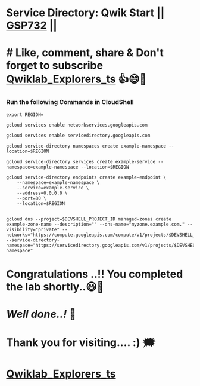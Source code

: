 # Service Directory: Qwik Start || [GSP732](https://www.cloudskillsboost.google/games/5210/labs/34072) ||

# # Like, comment, share & Don't forget to subscribe [Qwiklab_Explorers_ts](https://youtube.com/@titashshil?si=RgamNu1dc9jVIbJN) 👍😄🤝

### Run the following Commands in CloudShell

```
export REGION=
```
```
gcloud services enable networkservices.googleapis.com

gcloud services enable servicedirectory.googleapis.com

gcloud service-directory namespaces create example-namespace --location=$REGION

gcloud service-directory services create example-service --namespace=example-namespace --location=$REGION

gcloud service-directory endpoints create example-endpoint \
    --namespace=example-namespace \
    --service=example-service \
    --address=0.0.0.0 \
    --port=80 \
    --location=$REGION


gcloud dns --project=$DEVSHELL_PROJECT_ID managed-zones create example-zone-name --description="" --dns-name="myzone.example.com." --visibility="private" --networks="https://compute.googleapis.com/compute/v1/projects/$DEVSHELL_PROJECT_ID/global/networks/default" --service-directory-namespace="https://servicedirectory.googleapis.com/v1/projects/$DEVSHELL_PROJECT_ID/locations/$REGION/namespaces/example-namespace"
```

# Congratulations ..!! You completed the lab shortly..😃💯

# *Well done..!* 👏

# Thank you for visiting.... :) 🗯️

# [Qwiklab_Explorers_ts](https://youtube.com/@titashshil?si=RgamNu1dc9jVIbJN)


